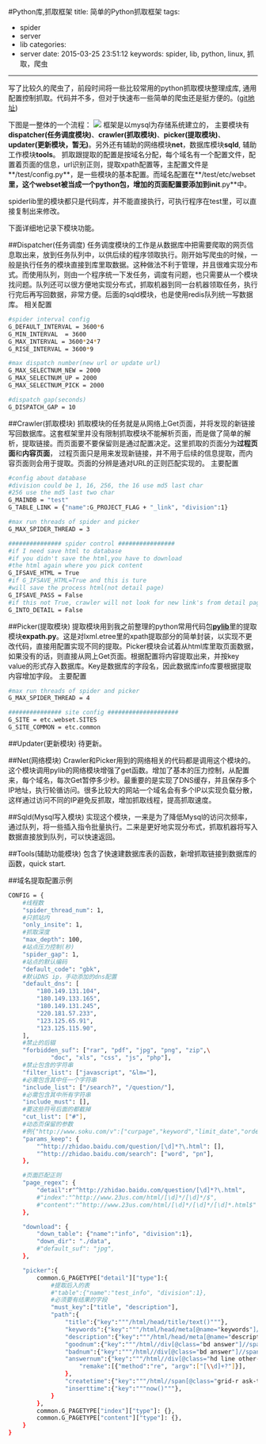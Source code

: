 #Python库,抓取框架
title: 简单的Python抓取框架
tags:
  - spider
  - server
  - lib
categories:
  - server
date: 2015-03-25 23:51:12
keywords: spider, lib, python, linux, 抓取，爬虫
---

写了比较久的爬虫了，前段时间将一些比较常用的python抓取模块整理成库, 通用配置控制抓取。代码并不多，但对于快速布一些简单的爬虫还是挺方便的。([git地址](https://github.com/astraylinux/spiderlib))

下图是一整体的一个流程：
![](http://res.astraylinux.com/spider/spiderlib_process.png)
框架是以mysql为存储系统建立的， 主要模块有**dispatcher(任务调度模块)**、**crawler(抓取模块)**、**picker(提取模块)**、**updater(更新模块，暂无)**。另外还有辅助的网络模块**net**，数据库模块**sqld**, 辅助工作模块**tools**。 抓取跟提取的配置是按域名分配，每个域名有一个配置文件，配置着页面的信息，url识别正则，提取xpath配置等，主配置文件是**/test/config.py**，是一些模块的基本配置。而域名配置在**/test/etc/webset**里，这个webset被当成一个python包，增加的页面配置要添加到**__init__.py**中。

spiderlib里的模块都只是代码库，并不能直接执行，可执行程序在test里，可以直接复制出来修改。

下面详细地记录下模块功能。

<!--more-->
##Dispatcher(任务调度)
任务调度模块的工作是从数据库中把需要爬取的网页信息取出来，放到任务队列中，以供后续的程序领取执行。刚开始写爬虫的时候，一般是执行任务的模块直接到库里取数据。这种做法不利于管理，并且很难实现分布式。而使用队列，则由一个程序统一下发任务，调度有问题，也只需要从一个模块找问题。队列还可以很方便地实现分布式，抓取机器到同一台机器领取任务，执行行完后再写回数据，非常方便。后面的sqld模块，也是使用redis队列统一写数据库。
相关配置
```bash
#spider interval config
G_DEFAULT_INTERVAL = 3600*6
G_MIN_INTERVAL	= 3600
G_MAX_INTERVAL = 3600*24*7
G_RISE_INTERVAL = 3600*9

#max dispatch number(new url or update url)
G_MAX_SELECTNUM_NEW = 2000
G_MAX_SELECTNUM_UP = 2000
G_MAX_SELECTNUM_PICK = 2000

#dispatch gap(seconds)
G_DISPATCH_GAP = 10

```

##Crawler(抓取模块)
抓取模块的任务就是从网络上Get页面，并将发现的新链接写回数据库。这套框架里并没有限制抓取模块不能解析页面，而是做了简单的解析，提取链接。而页面要不要保留则是通过配置决定。这里抓取的页面分为**过程页面**和**内容页面**， 过程页面只是用来发现新链接，并不用于后续的信息提取，而内容页面则会用于提取。页面的分辨是通对URL的正则匹配实现的。
主要配置
```bash
#config about database
#division could be 1, 16, 256, the 16 use md5 last char
#256 use the md5 last two char
G_MAINDB = "test"
G_TABLE_LINK = {"name":G_PROJECT_FLAG + "_link", "division":1}

#max run threads of spider and picker
G_MAX_SPIDER_THREAD = 3

############### spider control ################
#if I need save html to database
#if you didn't save the html,you have to download
#the html again where you pick content
G_IFSAVE_HTML = True
#if G_IFSAVE_HTML=True and this is ture
#will save the process html(not detail page)
G_IFSAVE_PASS = False
#if this not True, crawler will not look for new link's from detail page
G_INTO_DETAIL = False
```

##Picker(提取模块)
提取模块用到我之前整理的python常用代码包[**pylib**](https://github.com/astraylinux/pylib)里的提取模块**expath.py**。这是对lxml.etree里的xpath提取部分的简单封装，以实现不更改代码，直接用配置实现不同的提取。Picker模块会试着从html库里取页面数据，如果没有的话，则直接从网上Get页面。根据配置将内容提取出来，并按key value的形式存入数据库。Key是数据库的字段名，因此数据库info库要根据提取内容增加字段。
主要配置
```bash
#max run threads of spider and picker
G_MAX_SPIDER_THREAD = 4

############### site config ####################
G_SITE = etc.webset.SITES
G_SITE_COMMON = etc.common

```

##Updater(更新模块)
待更新。

##Net(网络模块)
Crawler和Picker用到的网络相关的代码都是调用这个模块的。这个模块调用pylib的网络模块增强了get函数。增加了基本的压力控制，从配置来，每个域名，每次Get暂停多少秒。最重要的是实现了DNS缓存，并且保存多个IP地址，执行轮循访问。很多比较大的网站一个域名会有多个IP以实现负载分散，这样通过访问不同的IP避免反抓取，增加抓取线程，提高抓取速度。

##Sqld(Mysql写入模块)
实现这个模块，一来是为了降低Mysql的访问次频率，通过队列，将一些插入指令批量执行。二来是更好地实现分布式，抓取机器将写入数据直接放到队列，可以快速返回。

##Tools(辅助功能模块)
包含了快速建数据库表的函数，新增抓取链接到数据库的函数，quick start.

##域名提取配置示例
```bash
CONFIG = {
	#线程数
	"spider_thread_num": 1,
	#只抓站内
	"only_insite": 1,
	#抓取深度
	"max_depth": 100,
	#站点压力控制(秒)
	"spider_gap": 1,
	#站点的默认编码
	"default_code": "gbk",
	#默认DNS ip，手动添加的dns配置
	"default_dns": [
		"180.149.131.104",
		"180.149.133.165",
		"180.149.131.245",
		"220.181.57.233",
		"123.125.65.91",
		"123.125.115.90",
	],
	#禁止的后辍
	"forbidden_suf": ["rar", "pdf", "jpg", "png", "zip",\
			"doc", "xls", "css", "js", "php"],
	#禁止包含的字符串
	"filter_list": ["javascript", "&lm="],
	#必需包含其中任一个字符串
	"include_list": ["/search?", "/question/"],
	#必需包含其中所有字符串
	"include_must": [],
	#要这些符号后面的都截掉
	"cut_list": ["#"],
	#动态页保留的参数
	#例{"http://www.soku.com/v":["curpage","keyword","limit_date","orderby"]}
	"params_keep": {
		"^http://zhidao.baidu.com/question/[\d]*?\.html": [],
		"^http://zhidao.baidu.com/search": ["word", "pn"],
	},

	#页面匹配正则
	"page_regex": {
		"detail":r"^http://zhidao.baidu.com/question/[\d]*?\.html",
		#"index":"^http://www.23us.com/html/[\d]*/[\d]*/$",
		#"content":"^http://www.23us.com/html/[\d]*/[\d]*/[\d]*.html$"
	},

	"download": {
		"down_table": {"name":"info", "division":1},
		"down_dir": "./data",
		#"default_suf": "jpg",
	},

	"picker":{
		common.G_PAGETYPE["detail"]["type"]:{
			#提取后入的表
			#"table":{"name":"test_info", "division":1},
			#必须要有结果的字段
			"must_key":["title", "description"],
			"path":{
				"title":{"key":"""/html/head/title/text()"""},
				"keywords":{"key":"""/html/head/meta[@name="keywords"]/@content"""},
				"description":{"key":"""/html/head/meta[@name="description"]/@content"""},
				"goodnum":{"key":"""/html//div[@class="bd answer"]//span[3]/@data-evaluate"""},
				"badnum":{"key":"""/html//div[@class="bd answer"]//span[4]/@data-evaluate"""},
				"answernum":{"key":"""/html//div[@class="hd line other-hd"]//h2/text()""",
					"remake":[{"method":"re", "argv":["[\\d]+?"]}],
				},
				"createtime":{"key":"""/html//span[@class="grid-r ask-time"]/text()"""},
				"inserttime":{"key":"""now()"""},
			}
		},
		common.G_PAGETYPE["index"]["type"]: {},
		common.G_PAGETYPE["content"]["type"]: {},
	}
}
```


